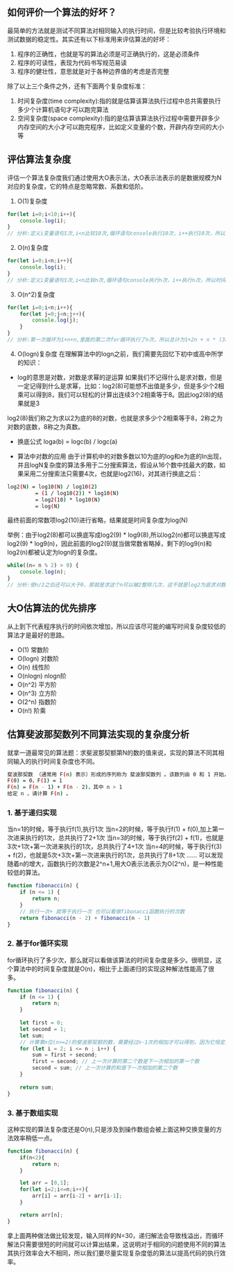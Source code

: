 ## 如何评价一个算法的好坏？
最简单的方法就是测试不同算法对相同输入的执行时间，但是比较考验执行环境和测试数据的稳定性。其实还有以下标准用来评估算法的好坏：
1. 程序的正确性，也就是写的算法必须是可正确执行的，这是必须条件
2. 程序的可读性，表现为代码书写规范易读
3. 程序的健壮性，意思就是对于各种边界值的考虑是否完整

除了以上三个条件之外，还有下面两个复杂度标准：
1. 时间复杂度(time complexity):指的就是估算该算法执行过程中总共需要执行多少个计算机语句才可以跑完算法
2. 空间复杂度(space complexity):指的是估算该算法执行过程中需要开辟多少内存空间的大小才可以跑完程序，比如定义变量的个数，开辟内存空间的大小等

## 评估算法复杂度
评估一个算法复杂度我们通过使用大O表示法，大O表示法表示的是数据规模为N对应的复杂度，它的特点是忽略常数、系数和低阶。

1. O(1)复杂度
```js
for(let i=0;i<10;i++){
	console.log(i);
}
// 分析:定义i变量语句1次,i<n比较10次,循环语句console执行10次，i++执行10次，所以时间复杂度总计31，使用大O表示法忽略系数和常数后为O(1)
```

2. O(n)复杂度
```js
for(let i=0;i<n;i++){
	console.log(i);
}
// 分析:定义i变量语句1次,i<n比较n次,循环语句console执行n次，i++执行n次，所以时间复杂度总计3n+1，使用大O表示法忽略系数和常数后为O(n)
```

3. O(n^2)复杂度
```js
for(let i=0;i<n;i++){
	for(let j=0;j<n;j++){
		console.log(j);
	}
}
// 分析:第一次循环为1+n+n,里面的第二次for循环执行了n次，所以总计为1+2n + n * (3n+1) = 3n^2 + 3n +1，使用大O表示法忽略系数和常数和低阶后为O(n^2)
```

4. O(logn)复杂度
在理解算法中的logn之前，我们需要先回忆下初中或高中所学的知识：

+ log的意思是对数，对数是求幂的逆运算
如果我们不记得什么是求对数，但是一定记得到什么是求幂，比如：log2(8)可能想不出值是多少，但是多少个2相乘可以得到8，我们可以轻松的计算出连续3个2相乘等于8。因此log2(8)的结果就是3

log2(8)我们称之为求以2为底的8的对数，也就是求多少个2相乘等于8，2称之为对数的底数，8称之为真数。

+ 换底公式
loga(b) = logc(b) / logc(a)

+ 算法中对数的应用
由于计算机中的对数多数以10为底的log和e为底的In出现，并且logN复杂度的算法多用于二分搜索算法，假设从16个数中找最大的数，如果采用二分搜索法只需要4次，也就是log2(16)，对其进行换底之后：
```bash
log2(N) = log10(N) / log10(2) 
		 = (1 / log10(2)) * log10(N)
		 = log2(10) * log10(N)
		 = log(N)
```

最终前面的常数项log2(10)进行省略，结果就是时间复杂度为log(N)


举例：由于log2(8)都可以换底写成log2(9) * log9(8),所以log2(n)都可以换底写成log2(9) * log9(n)，因此前面的log2(9)就当做常数省略掉，剩下的log9(n)和log2(n)都被认定为logn的复杂度。
```js
while((n= n % 2) > 0) {
	console.log(n);
}
// 分析:使n/2之后还可以大于0，那就是求这个n可以被2整除几次，这不就是log2为底求对数么，所以总计需要执行2 * log2(n)次，使用大O表示法忽略系数和常数后为O(log2(n))
```

## 大O估算法的优先排序
从上到下代表程序执行的时间依次增加，所以应该尽可能的编写时间复杂度较低的算法才是最好的思路。
+ O(1) 常数阶
+ O(logn) 对数阶
+ O(n) 线性阶
+ O(nlogn) nlogn阶
+ O(n^2) 平方阶
+ O(n^3) 立方阶
+ O(2^n) 指数阶
+ O(n!) 阶乘

## 估算斐波那契数列不同算法实现的复杂度分析
就拿一道最常见的算法题：求斐波那契额第N的数的值来说，实现的算法不同其相同输入的执行时间复杂度也不同。
```bash
斐波那契数 （通常用 F(n) 表示）形成的序列称为 斐波那契数列 。该数列由 0 和 1 开始，后面的每一项数字都是前面两项数字的和。也就是：
F(0) = 0，F(1) = 1
F(n) = F(n - 1) + F(n - 2)，其中 n > 1
给定 n ，请计算 F(n) 。
```

### 1. 基于递归实现
当n=1的时候，等于执行f(1),执行1次
当n=2的时候，等于执行f(1) + f(0),加上第一次进来执行的1次，总共执行了2+1次
当n=3的时候，等于执行f(2) + f(1)，也就是3次+1次+第一次进来执行的1次，总共执行了4+1次
当n=4的时候，等于执行f(3) + f(2)，也就是5次+3次+第一次进来执行的1次，总共执行了8+1次
......
可以发现随着n的增大，函数执行的次数是2^n+1,用大O表示法表示为O(2^n)，是一种性能较低的算法。
```js
function fibonacci(n) {
	if (n <= 1) {
		return n;
	}
	// 执行一次+ 就等于执行一次 也可以看做fibonacci函数执行的次数
	return fibonacci(n - 2) + fibonacci(n - 1)
}
```

### 2. 基于for循环实现
for循环执行了多少次，那么就可以看做该算法的时间复杂度是多少。很明显，这个算法中的时间复杂度就是O(n)，相比于上面递归的实现这种解法性能高了很多。
```js
function fibonacci(n) {
	if (n <= 1) {
		return n;
	}
	
	let first = 0;
	let second = 1;
	let sum;
	// 计算第n位(n>=2)的斐波那契额的数，需要经过n-1次的相加才可以得到，因为它恒定的是前数 + 后数
	for (let i = 2; i <= n ; i++) {
		sum = first + second;
		first = second; // 上一次计算的第二个数是下一次相加的第一个数
		second = sum; // 上一次计算的和是下一次相加的第二个数
	}
	
	return sum;
}
```

### 3. 基于数组实现
这种实现的算法复杂度还是O(n),只是涉及到操作数组会被上面这种交换变量的方法效率稍低一点。
```js
function fibonacci(n) {
	if(n<2){
		return n;
	}

	let arr = [0,1];
	for(let i=2;i<=n;i++){
		arr[i] = arr[i-2] + arr[i-1];
	}

	return arr[n];
}
```
拿上面两种做法做比较发现，输入同样的N=30，递归解法会导致栈溢出，而循环解法只需要很短的时间就可以计算出结果，这说明对于相同的问题使用不同的算法其执行效率会大不相同，所以我们要尽量实现复杂度低的算法以提高代码的执行效率。